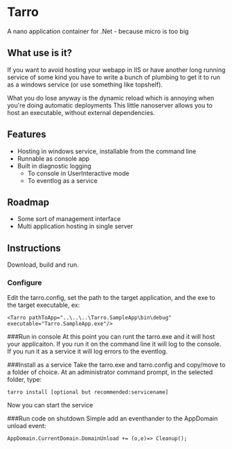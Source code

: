 # Tarro
A  nano application container for .Net - because micro is too big
## What use is it?
If you want to avoid hosting your webapp in IIS or have another long running service of some kind you have to write a bunch of plumbing to get it to run as a windows service (or use something like topshelf).

What you do lose anyway is the dynamic reload which is annoying when you're doing automatic deployments
This little nanoserver allows you to host an executable, without external dependencies.

## Features
* Hosting in windows service, installable from the command line
* Runnable as console app
* Built in diagnostic logging
  * To console in UserInteractive mode
  * To eventlog as a service
  
## Roadmap
* Some sort of management interface
* Multi application hosting in single server

## Instructions
Download, build and run.
### Configure
Edit the tarro.config, set the path to the target application, and the exe to the target executable, ex:

    <Tarro pathToApp="..\..\..\Tarro.SampleApp\bin\debug" executable="Tarro.SampleApp.exe"/>

###Run in console
At this point you can runt the tarro.exe and it will host your applicaiton. If you run it on the command line it will log to the console. If you run it as a service it will log errors to the eventlog.

###Install as a service
Take the tarro.exe and tarro.config and copy/move to a folder of choice.
At an administrator command prompt, in the selected folder, type:

    tarro install [optional but recommended:servicename]

Now you can start the service

###Run code on shutdown
Simple add an eventhander to the AppDomain unload event:

    AppDomain.CurrentDomain.DomainUnload += (o,e)=> Cleanup();

